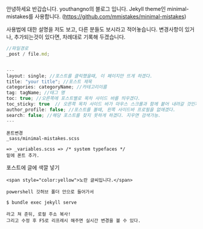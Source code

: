 안녕하세요 반갑습니다. youthangno의 블로그 입니다.
Jekyll theme인 minimal-mistakes를 사용합니다. (https://github.com/mmistakes/minimal-mistakes)

사용법에 대한 설명을 저도 보고, 다른 분들도 보시라고 적어놓습니다.
변경사항이 있거나, 추가되는것이 있다면, 차례대로 기록해 두겠습니다.

```javascript
//파일경로
_post / file.md;


---
layout: single; //포스트를 클릭했을때, 이 페이지만 뜨게 하겠다.
title: "your title"; //포스트 제목
categories: categoryName; //카테고리이름
tag: tagName; //태그 명
toc: true; //오른쪽에 포스트별로 목차 사이드 바를 띄우겠다.
toc_sticky: true  // 오른쪽 목차 사이드 바가 마우스 스크롤과 함께 붙어 내려갈 것인지 설정
author_profile: false; //포스트를 볼때, 왼쪽 사이드바 프로필을 없애겠다.
search: false; //해당 포스트를 찾지 못하게 하겠다. 지우면 검색가능.
---


```

```
폰트변경
_sass/minimal-mistakes.scss

=> _variables.scss => /* system typefaces */
밑에 폰트 추가.

```

포스트에 글에 색깔 넣기

```
<span style="color:yellow">노란 글씨입니다.</span>
```

```
powershell 깃허브 폴더 안으로 들어가서

$ bundle exec jekyll serve

라고 쳐 준뒤, 로컬 주소 복사!
그리고 수정 후 F5로 리프레시 해주면 실시간 변경을 볼 수 있다.

```
